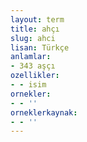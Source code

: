 ```yaml
---
layout: term
title: ahçı
slug: ahci
lisan: Türkçe
anlamlar:
- 343 aşçı
ozellikler:
- - isim
ornekler:
- - ''
orneklerkaynak:
- - ''
---
```

